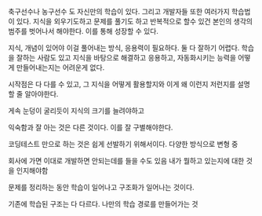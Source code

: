 축구선수나 농구선수 도 자신만의 학습이 있다.
그리고 개발자들 또한 여러가지 학습법이 있다.
지식을 외우기도하고
문제를 풀기도 하고
반복적으로 할수 있건
본인의 생각의 범주를 벗어나서 해야한다. 이를 통해 성장할 수 있다.

지식, 개념이 있어야 이걸 풀어내는 방식, 응용력이 필요하다.
둘 다 잘하기 어렵다.
학습을 잘하는 사람도 있고 지식을 바탕으로 해결하고 응용하고, 자동화시키는 능력을 어떻게 만들어내는지는 어려운게 없다.

시작점은 다 다를 수 있고, 그 지식을 어떻게 활용할지와 이게 왜 이런지 저런지를 설명할 줄 알아야한다.

게속 눈덩이 굴리듯이 지식의 크기를 늘려야하고

익숙함과 잘 아는 것은 다른 것이다.
이를 잘 구별해야한다.

코딩테스트 만으로 하는 것은 쉽게 선발하기 위해서이다.
다양한 방식으로 변형 중

회사에 가면 이대로 개발하면 안되는데를 들을 수도 있음
내가 뭘하고 있는지에 대한 것을 인지해야함

문제를 정리하는 동안 학습이 일어나고 구조화가 일어나는 것이다.

기존에 학습된 구조는 다 다르다.
나만의 학습 경로를 만들어가는 것


